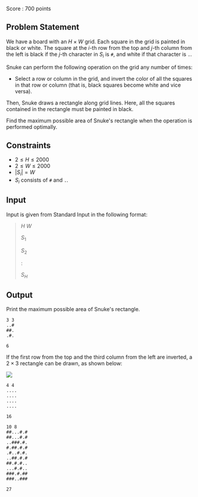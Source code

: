 Score : $700$ points

## Problem Statement

We have a board with an $H \times W$ grid.
Each square in the grid is painted in black or white. The square at the $i$-th row from the top and $j$-th column from the left is black if the $j$-th character in $S_i$ is `#`, and white if that character is `.`.

Snuke can perform the following operation on the grid any number of times:

- Select a row or column in the grid, and invert the color of all the squares in that row or column (that is, black squares become white and vice versa).

Then, Snuke draws a rectangle along grid lines. Here, all the squares contained in the rectangle must be painted in black.

Find the maximum possible area of Snuke's rectangle when the operation is performed optimally.

## Constraints

- $2 \leq H \leq 2000$
- $2 \leq W \leq 2000$
- $|S_i| = W$
- $S_i$ consists of `#` and `.`.

## Input

Input is given from Standard Input in the following format:

> $H$ $W$
> 
> $S_1$
> 
> $S_2$
> 
> $:$
> 
> $S_H$

## Output

Print the maximum possible area of Snuke's rectangle.

```input1
3 3
..#
##.
.#.
```

```output1
6
```

If the first row from the top and the third column from the left are inverted, a $2 \times 3$ rectangle can be drawn, as shown below:

![](https://atcoder.jp/img/arc081/2995c3921ed4dffc8ee528b63b9c6118.png)

```input2
4 4
....
....
....
....
```

```output2
16
```

```input3
10 8
##...#.#
##...#.#
..###.#.
#.##.#.#
.#..#.#.
..##.#.#
##.#.#..
...#.#..
###.#.##
###..###
```

```output3
27
```